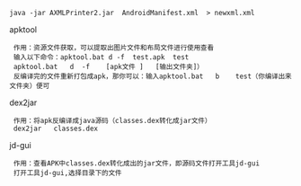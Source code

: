 `java -jar AXMLPrinter2.jar  AndroidManifest.xml  > newxml.xml`

apktool

     作用：资源文件获取，可以提取出图片文件和布局文件进行使用查看
     输入以下命令：apktool.bat d -f  test.apk  test
     apktool.bat   d  -f    [apk文件 ]   [输出文件夹]）
     反编译完的文件重新打包成apk，那你可以：输入apktool.bat   b    test（你编译出来文件夹）便可

dex2jar

     作用：将apk反编译成java源码（classes.dex转化成jar文件）
     dex2jar   classes.dex

jd-gui

     作用：查看APK中classes.dex转化成出的jar文件，即源码文件打开工具jd-gui
     打开工具jd-gui,选择目录下的文件